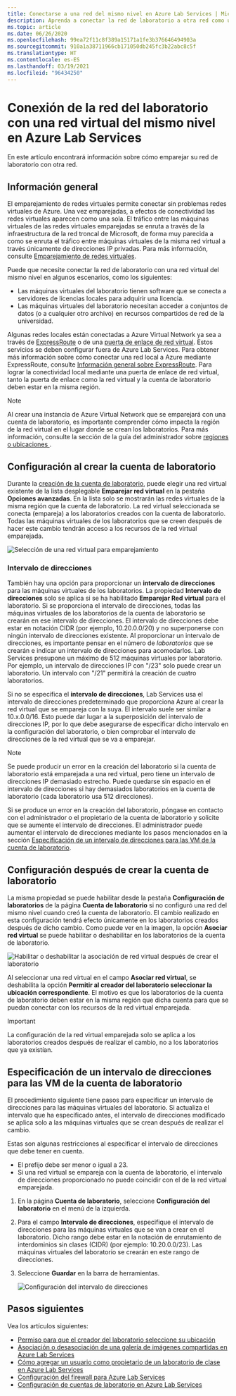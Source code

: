 ```yaml
---
title: Conectarse a una red del mismo nivel en Azure Lab Services | Microsoft Docs
description: Aprenda a conectar la red de laboratorio a otra red como una red del mismo nivel. Por ejemplo, conecte la red local de la organización o la universidad a la red virtual de laboratorio en Azure.
ms.topic: article
ms.date: 06/26/2020
ms.openlocfilehash: 99ea72f11c8f389a15171a1fe3b376646494903a
ms.sourcegitcommit: 910a1a38711966cb171050db245fc3b22abc8c5f
ms.translationtype: HT
ms.contentlocale: es-ES
ms.lasthandoff: 03/19/2021
ms.locfileid: "96434250"
---
```

# <a name="connect-your-labs-network-with-a-peer-virtual-network-in-azure-lab-services"></a>Conexión de la red del laboratorio con una red virtual del mismo nivel en Azure Lab Services

En este artículo encontrará información sobre cómo emparejar su red de laboratorio con otra red.

## <a name="overview"></a>Información general

El emparejamiento de redes virtuales permite conectar sin problemas redes virtuales de Azure. Una vez emparejadas, a efectos de conectividad las redes virtuales aparecen como una sola. El tráfico entre las máquinas virtuales de las redes virtuales emparejadas se enruta a través de la infraestructura de la red troncal de Microsoft, de forma muy parecida a como se enruta el tráfico entre máquinas virtuales de la misma red virtual a través únicamente de direcciones IP privadas. Para más información, consulte [Emparejamiento de redes virtuales](../virtual-network/virtual-network-peering-overview.md).

Puede que necesite conectar la red de laboratorio con una red virtual del mismo nivel en algunos escenarios, como los siguientes:

- Las máquinas virtuales del laboratorio tienen software que se conecta a servidores de licencias locales para adquirir una licencia.
- Las máquinas virtuales del laboratorio necesitan acceder a conjuntos de datos (o a cualquier otro archivo) en recursos compartidos de red de la universidad.

Algunas redes locales están conectadas a Azure Virtual Network ya sea a través de [ExpressRoute](../expressroute/expressroute-introduction.md) o de una [puerta de enlace de red virtual](../vpn-gateway/vpn-gateway-about-vpngateways.md). Estos servicios se deben configurar fuera de Azure Lab Services. Para obtener más información sobre cómo conectar una red local a Azure mediante ExpressRoute, consulte [Información general sobre ExpressRoute](../expressroute/expressroute-introduction.md). Para lograr la conectividad local mediante una puerta de enlace de red virtual, tanto la puerta de enlace como la red virtual y la cuenta de laboratorio deben estar en la misma región.

> [!NOTE]
> Al crear una instancia de Azure Virtual Network que se emparejará con una cuenta de laboratorio, es importante comprender cómo impacta la región de la red virtual en el lugar donde se crean los laboratorios.  Para más información, consulte la sección de la guía del administrador sobre [regiones o ubicaciones ](./administrator-guide.md#regionslocations).

## <a name="configure-at-the-time-of-lab-account-creation"></a>Configuración al crear la cuenta de laboratorio

Durante la [creación de la cuenta de laboratorio](tutorial-setup-lab-account.md), puede elegir una red virtual existente de la lista desplegable **Emparejar red virtual** en la pestaña **Opciones avanzadas**.  En la lista solo se mostrarán las redes virtuales de la misma región que la cuenta de laboratorio. La red virtual seleccionada se conecta (empareja) a los laboratorios creados con la cuenta de laboratorio.  Todas las máquinas virtuales de los laboratorios que se creen después de hacer este cambio tendrán acceso a los recursos de la red virtual emparejada.

![Selección de una red virtual para emparejamiento](./media/how-to-connect-peer-virtual-network/select-vnet-to-peer.png)

### <a name="address-range"></a>Intervalo de direcciones

También hay una opción para proporcionar un **intervalo de direcciones** para las máquinas virtuales de los laboratorios.  La propiedad **Intervalo de direcciones** solo se aplica si se ha habilitado **Emparejar Red virtual** para el laboratorio. Si se proporciona el intervalo de direcciones, todas las máquinas virtuales de los laboratorios de la cuenta de laboratorio se crearán en ese intervalo de direcciones. El intervalo de direcciones debe estar en notación CIDR (por ejemplo, 10.20.0.0/20) y no superponerse con ningún intervalo de direcciones existente.  Al proporcionar un intervalo de direcciones, es importante pensar en el número de *laboratorios* que se crearán e indicar un intervalo de direcciones para acomodarlos. Lab Services presupone un máximo de 512 máquinas virtuales por laboratorio.  Por ejemplo, un intervalo de direcciones IP con "/23" solo puede crear un laboratorio.  Un intervalo con "/21" permitirá la creación de cuatro laboratorios.

Si no se especifica el **intervalo de direcciones**, Lab Services usa el intervalo de direcciones predeterminado que proporciona Azure al crear la red virtual que se empareja con la suya.  El intervalo suele ser similar a 10.x.0.0/16.  Esto puede dar lugar a la superposición del intervalo de direcciones IP, por lo que debe asegurarse de especificar dicho intervalo en la configuración del laboratorio, o bien comprobar el intervalo de direcciones de la red virtual que se va a emparejar.

> [!NOTE]
> Se puede producir un error en la creación del laboratorio si la cuenta de laboratorio está emparejada a una red virtual, pero tiene un intervalo de direcciones IP demasiado estrecho. Puede quedarse sin espacio en el intervalo de direcciones si hay demasiados laboratorios en la cuenta de laboratorio (cada laboratorio usa 512 direcciones). 
> 
> Si se produce un error en la creación del laboratorio, póngase en contacto con el administrador o el propietario de la cuenta de laboratorio y solicite que se aumente el intervalo de direcciones. El administrador puede aumentar el intervalo de direcciones mediante los pasos mencionados en la sección [Especificación de un intervalo de direcciones para las VM de la cuenta de laboratorio](#specify-an-address-range-for-vms-in-the-lab-account). 

## <a name="configure-after-the-lab-account-is-created"></a>Configuración después de crear la cuenta de laboratorio

La misma propiedad se puede habilitar desde la pestaña **Configuración de laboratorios** de la página **Cuenta de laboratorio** si no configuró una red del mismo nivel cuando creó la cuenta de laboratorio. El cambio realizado en esta configuración tendrá efecto únicamente en los laboratorios creados después de dicho cambio. Como puede ver en la imagen, la opción **Asociar red virtual** se puede habilitar o deshabilitar en los laboratorios de la cuenta de laboratorio.

![Habilitar o deshabilitar la asociación de red virtual después de crear el laboratorio](./media/how-to-connect-peer-virtual-network/select-vnet-to-peer-existing-lab.png)

Al seleccionar una red virtual en el campo **Asociar red virtual**, se deshabilita la opción **Permitir al creador del laboratorio seleccionar la ubicación correspondiente**. El motivo es que los laboratorios de la cuenta de laboratorio deben estar en la misma región que dicha cuenta para que se puedan conectar con los recursos de la red virtual emparejada.

> [!IMPORTANT]
> La configuración de la red virtual emparejada solo se aplica a los laboratorios creados después de realizar el cambio, no a los laboratorios que ya existían.


## <a name="specify-an-address-range-for-vms-in-the-lab-account"></a>Especificación de un intervalo de direcciones para las VM de la cuenta de laboratorio
El procedimiento siguiente tiene pasos para especificar un intervalo de direcciones para las máquinas virtuales del laboratorio. Si actualiza el intervalo que ha especificado antes, el intervalo de direcciones modificado se aplica solo a las máquinas virtuales que se crean después de realizar el cambio. 

Estas son algunas restricciones al especificar el intervalo de direcciones que debe tener en cuenta. 

- El prefijo debe ser menor o igual a 23. 
- Si una red virtual se empareja con la cuenta de laboratorio, el intervalo de direcciones proporcionado no puede coincidir con el de la red virtual emparejada.

1. En la página **Cuenta de laboratorio**, seleccione **Configuración del laboratorio** en el menú de la izquierda.
2. Para el campo **Intervalo de direcciones**, especifique el intervalo de direcciones para las máquinas virtuales que se van a crear en el laboratorio. Dicho rango debe estar en la notación de enrutamiento de interdominios sin clases (CIDR) (por ejemplo: 10.20.0.0/23). Las máquinas virtuales del laboratorio se crearán en este rango de direcciones.
3. Seleccione **Guardar** en la barra de herramientas. 

    ![Configuración del intervalo de direcciones](./media/how-to-manage-lab-accounts/labs-configuration-page-address-range.png)

## <a name="next-steps"></a>Pasos siguientes

Vea los artículos siguientes:

- [Permiso para que el creador del laboratorio seleccione su ubicación](allow-lab-creator-pick-lab-location.md)
- [Asociación o desasociación de una galería de imágenes compartidas en Azure Lab Services](how-to-attach-detach-shared-image-gallery.md)
- [Cómo agregar un usuario como propietario de un laboratorio de clase en Azure Lab Services](how-to-add-user-lab-owner.md)
- [Configuración del firewall para Azure Lab Services](how-to-configure-firewall-settings.md)
- [Configuración de cuentas de laboratorio en Azure Lab Services](how-to-configure-lab-accounts.md)